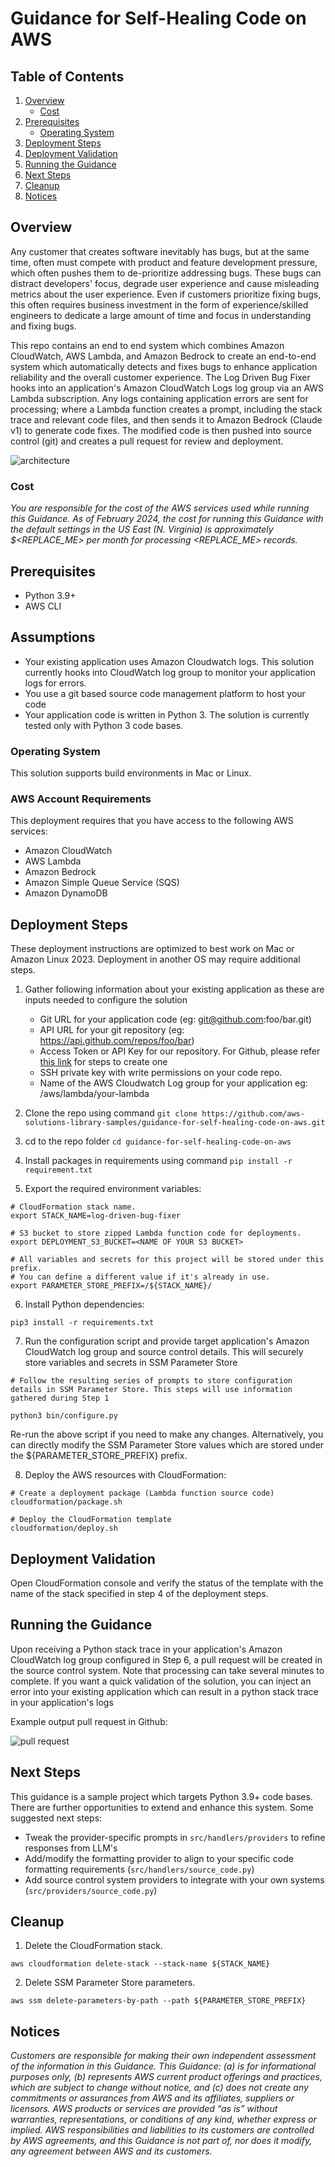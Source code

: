 # Guidance for Self-Healing Code on AWS

## Table of Contents

1. [Overview](#overview)
   - [Cost](#cost)
2. [Prerequisites](#prerequisites)
   - [Operating System](#operating-system)
3. [Deployment Steps](#deployment-steps)
4. [Deployment Validation](#deployment-validation)
5. [Running the Guidance](#running-the-guidance)
6. [Next Steps](#next-steps)
7. [Cleanup](#cleanup)
8. [Notices](#notices)

## Overview

Any customer that creates software inevitably has bugs, but at the same time, often must compete with product and feature development pressure, which often pushes them to de-prioritize addressing bugs. These bugs can distract developers' focus, degrade user experience and cause misleading metrics about the user experience. Even if customers prioritize fixing bugs, this often requires business investment in the form of experience/skilled engineers to dedicate a large amount of time and focus in understanding and fixing bugs.

This repo contains an end to end system which combines Amazon CloudWatch, AWS Lambda, and Amazon Bedrock to create an end-to-end system which automatically detects and fixes bugs to enhance application reliability and the overall customer experience. The Log Driven Bug Fixer hooks into an application's Amazon CloudWatch Logs log group via an AWS Lambda subscription. Any logs containing application errors are sent for processing; where a Lambda function creates a prompt, including the stack trace and relevant code files, and then sends it to Amazon Bedrock (Claude v1) to generate code fixes. The modified code is then pushed into source control (git) and creates a pull request for review and deployment.

![architecture](assets/images/architecture.png)

### Cost

_You are responsible for the cost of the AWS services used while running this Guidance. As of February 2024, the cost for running this Guidance with the default settings in the US East (N. Virginia) is approximately $<REPLACE_ME> per month for processing <REPLACE_ME> records._

## Prerequisites

- Python 3.9+
- AWS CLI

## Assumptions

- Your existing application uses Amazon Cloudwatch logs. This solution currently hooks into CloudWatch log group to monitor your application logs for errors.
- You use a git based source code management platform to host your code
- Your application code is written in Python 3. The solution is currently tested only with Python 3 code bases.

### Operating System

This solution supports build environments in Mac or Linux.

### AWS Account Requirements

This deployment requires that you have access to the following AWS services:

- Amazon CloudWatch
- AWS Lambda
- Amazon Bedrock
- Amazon Simple Queue Service (SQS)
- Amazon DynamoDB

## Deployment Steps

These deployment instructions are optimized to best work on Mac or Amazon Linux 2023. Deployment in another OS may require additional steps.

1. Gather following information about your existing application as these are inputs needed to configure the solution

   - Git URL for your application code (eg: git@github.com:foo/bar.git)
   - API URL for your git repository (eg: https://api.github.com/repos/foo/bar)
   - Access Token or API Key for our repository. For Github, please refer [this link](https://docs.github.com/en/authentication/keeping-your-account-and-data-secure/managing-your-personal-access-tokens) for steps to create one
   - SSH private key with write permissions on your code repo.
   - Name of the AWS Cloudwatch Log group for your application eg: /aws/lambda/your-lambda

2. Clone the repo using command `git clone https://github.com/aws-solutions-library-samples/guidance-for-self-healing-code-on-aws.git`
3. cd to the repo folder `cd guidance-for-self-healing-code-on-aws`
4. Install packages in requirements using command `pip install -r requirement.txt`
5. Export the required environment variables:

```
# CloudFormation stack name.
export STACK_NAME=log-driven-bug-fixer

# S3 bucket to store zipped Lambda function code for deployments.
export DEPLOYMENT_S3_BUCKET=<NAME OF YOUR S3 BUCKET>

# All variables and secrets for this project will be stored under this prefix.
# You can define a different value if it's already in use.
export PARAMETER_STORE_PREFIX=/${STACK_NAME}/
```

6. Install Python dependencies:

```
pip3 install -r requirements.txt
```

7. Run the configuration script and provide target application's Amazon CloudWatch log group and source control details. This will securely store variables and secrets in SSM Parameter Store

```
# Follow the resulting series of prompts to store configuration details in SSM Parameter Store. This steps will use information gathered during Step 1

python3 bin/configure.py
```

Re-run the above script if you need to make any changes. Alternatively, you can directly modify the SSM Parameter Store values which are stored under the ${PARAMETER_STORE_PREFIX} prefix.

8. Deploy the AWS resources with CloudFormation:

```
# Create a deployment package (Lambda function source code)
cloudformation/package.sh

# Deploy the CloudFormation template
cloudformation/deploy.sh
```

## Deployment Validation

Open CloudFormation console and verify the status of the template with the name of the stack specified in step 4 of the deployment steps.

## Running the Guidance

Upon receiving a Python stack trace in your application's Amazon CloudWatch log group configured in Step 6, a pull request will be created in the source control system. Note that processing can take several minutes to complete. If you want a quick validation of the solution, you can inject an error into your existing application which can result in a python stack trace in your application's logs

Example output pull request in Github:

![pull request](assets/images/pull_request.png)

## Next Steps

This guidance is a sample project which targets Python 3.9+ code bases. There are further opportunities to extend and enhance this system. Some suggested next steps:

- Tweak the provider-specific prompts in `src/handlers/providers` to refine responses from LLM's
- Add/modify the formatting provider to align to your specific code formatting requirements (`src/handlers/source_code.py`)
- Add source control system providers to integrate with your own systems (`src/providers/source_code.py`)

## Cleanup

1. Delete the CloudFormation stack.

```
aws cloudformation delete-stack --stack-name ${STACK_NAME}
```

2. Delete SSM Parameter Store parameters.

```
aws ssm delete-parameters-by-path --path ${PARAMETER_STORE_PREFIX}
```

## Notices

_Customers are responsible for making their own independent assessment of the information in this Guidance. This Guidance: (a) is for informational purposes only, (b) represents AWS current product offerings and practices, which are subject to change without notice, and (c) does not create any commitments or assurances from AWS and its affiliates, suppliers or licensors. AWS products or services are provided “as is” without warranties, representations, or conditions of any kind, whether express or implied. AWS responsibilities and liabilities to its customers are controlled by AWS agreements, and this Guidance is not part of, nor does it modify, any agreement between AWS and its customers._
